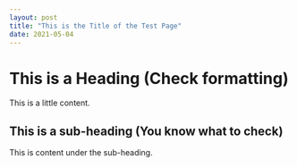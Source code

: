 ```yaml
---
layout: post
title: "This is the Title of the Test Page"
date: 2021-05-04
---
```


# This is a Heading (Check formatting)
This is a little content.

## This is a sub-heading (You know what to check)
This is content under the sub-heading.
